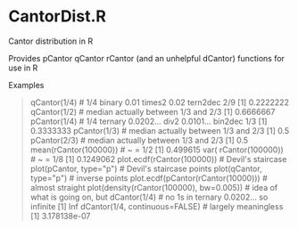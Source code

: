 # CantorDist.R
Cantor distribution in R

Provides pCantor qCantor rCantor (and an unhelpful dCantor) functions for use in R

Examples

> qCantor(1/4)          # 1/4 binary 0.01 times2 0.02 tern2dec 2/9
[1] 0.2222222
> qCantor(1/2)          # median actually between 1/3 and 2/3
[1] 0.6666667
> pCantor(1/4)          # 1/4 ternary 0.0202... div2 0.0101... bin2dec 1/3
[1] 0.3333333
> pCantor(1/3)          # median actually between 1/3 and 2/3
[1] 0.5
> pCantor(2/3)          # median actually between 1/3 and 2/3
[1] 0.5
> mean(rCantor(100000)) # ~ = 1/2
[1] 0.499615
> var( rCantor(100000)) # ~ = 1/8
[1] 0.1249062
> plot.ecdf(rCantor(100000))               # Devil's staircase
> plot(pCantor, type="p")                  # Devil's staircase points 
> plot(qCantor, type="p")                  # inverse points
> plot.ecdf(pCantor(rCantor(10000)))       # almost straight
> plot(density(rCantor(100000), bw=0.005)) # idea of what is going on, but
> dCantor(1/4)          # no 1s in ternary 0.0202... so infinite
[1] Inf
> dCantor(1/4, continuous=FALSE)           # largely meaningless
[1] 3.178138e-07
